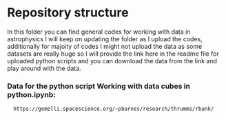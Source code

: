 # Repository structure
In this folder you can find general codes for working with data in astrophysics I will keep on updating the folder as I upload the codes, additionally for majoity of codes I might not upload the data as some datasets
are really huge so I will provide the link here in the readme file for uploaded python scripts and you can download the data from the link and play around with the data. 
### Data for the python script Working with data cubes in python.ipynb: 
      https://gemelli.spacescience.org/~pbarnes/research/thrumms/rbank/
